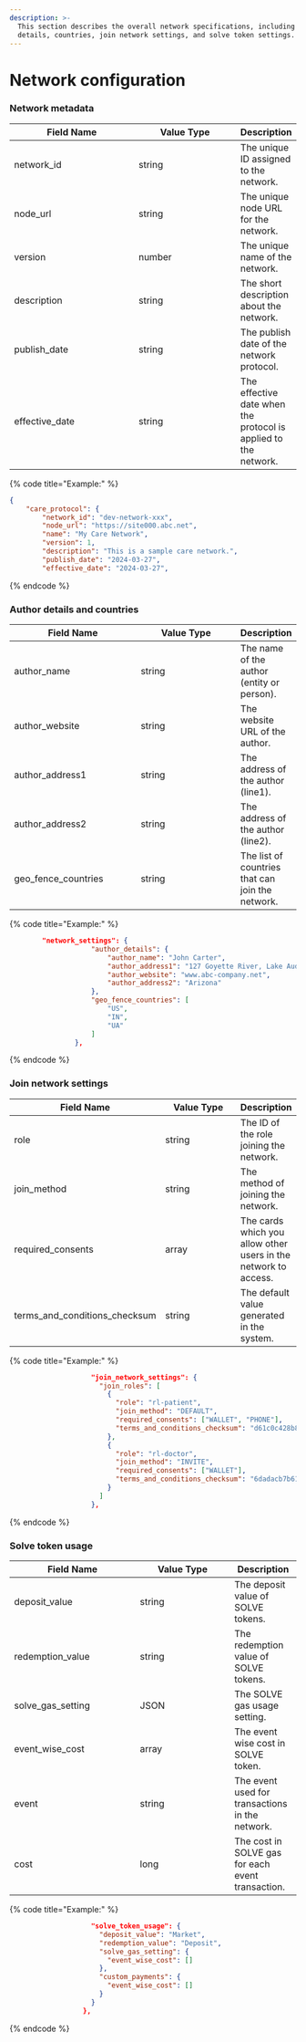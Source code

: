 ```yaml
---
description: >-
  This section describes the overall network specifications, including author
  details, countries, join network settings, and solve token settings.
---
```


# Network configuration

### Network metadata

<table><thead><tr><th width="213">Field Name</th><th width="174">Value Type</th><th>Description</th></tr></thead><tbody><tr><td>network_id</td><td>string</td><td>The unique ID assigned to the network.</td></tr><tr><td>node_url</td><td>string</td><td>The unique node URL for the network.</td></tr><tr><td>version</td><td>number</td><td>The unique name of the network.</td></tr><tr><td>description</td><td>string</td><td>The short description about the network.</td></tr><tr><td>publish_date</td><td>string</td><td>The publish date of the network protocol.</td></tr><tr><td>effective_date</td><td>string</td><td>The effective date when the protocol is applied to the network.</td></tr></tbody></table>

{% code title="Example:" %}
```json
{
    "care_protocol": {
        "network_id": "dev-network-xxx",
        "node_url": "https://site000.abc.net",
        "name": "My Care Network",
        "version": 1,
        "description": "This is a sample care network.",
        "publish_date": "2024-03-27",
        "effective_date": "2024-03-27",
```
{% endcode %}

### Author details and countries

<table><thead><tr><th width="212">Field Name</th><th width="172">Value Type</th><th>Description</th></tr></thead><tbody><tr><td>author_name</td><td>string</td><td>The name of the author (entity or person).</td></tr><tr><td>author_website</td><td>string</td><td>The website URL of the author.</td></tr><tr><td>author_address1</td><td>string</td><td>The address of the author (line1).</td></tr><tr><td>author_address2</td><td>string</td><td>The address of the author (line2).</td></tr><tr><td>geo_fence_countries</td><td>string</td><td>The list of countries that can join the network.</td></tr></tbody></table>

{% code title="Example:" %}
```json
        "network_settings": {
                    "author_details": {
                        "author_name": "John Carter",
                        "author_address1": "127 Goyette River, Lake Audreanne",
                        "author_website": "www.abc-company.net",
                        "author_address2": "Arizona"
                    },
                    "geo_fence_countries": [
                        "US",
                        "IN",
                        "UA"
                    ]
                },
```
{% endcode %}

### Join network settings

<table><thead><tr><th width="211">Field Name</th><th width="169">Value Type</th><th>Description</th></tr></thead><tbody><tr><td>role</td><td>string</td><td>The ID of the role joining the network.</td></tr><tr><td>join_method</td><td>string</td><td>The method of joining the network.</td></tr><tr><td>required_consents</td><td>array</td><td>The cards which you allow other users in the network to access.</td></tr><tr><td>terms_and_conditions_checksum</td><td>string</td><td>The default value generated in the system.</td></tr></tbody></table>

{% code title="Example:" %}
```json
                    "join_network_settings": {
                      "join_roles": [
                        {
                          "role": "rl-patient",
                          "join_method": "DEFAULT",
                          "required_consents": ["WALLET", "PHONE"],
                          "terms_and_conditions_checksum": "d61c0c428b88a19c1d0b9e10dae816fe"
                        },
                        {
                          "role": "rl-doctor",
                          "join_method": "INVITE",
                          "required_consents": ["WALLET"],
                          "terms_and_conditions_checksum": "6dadacb7b61860d446c5ebdffcc2be54"
                        }
                      ]
                    },
```
{% endcode %}

### Solve token usage

<table><thead><tr><th width="205">Field Name</th><th width="150">Value Type</th><th>Description</th></tr></thead><tbody><tr><td>deposit_value</td><td>string</td><td>The deposit value of SOLVE tokens.</td></tr><tr><td>redemption_value</td><td>string</td><td>The redemption value of SOLVE tokens.</td></tr><tr><td>solve_gas_setting</td><td>JSON</td><td>The SOLVE gas usage setting.</td></tr><tr><td>event_wise_cost</td><td>array</td><td>The event wise cost in SOLVE token.</td></tr><tr><td>event</td><td>string</td><td>The event used for transactions in the network.</td></tr><tr><td>cost</td><td>long</td><td>The cost in SOLVE gas for each event transaction.</td></tr></tbody></table>

{% code title="Example:" %}
```json
                    "solve_token_usage": {
                      "deposit_value": "Market",
                      "redemption_value": "Deposit",
                      "solve_gas_setting": {
                        "event_wise_cost": []
                      },
                      "custom_payments": {
                        "event_wise_cost": []
                      }
                    }
                  },
```
{% endcode %}

